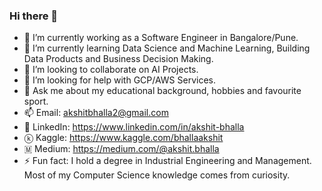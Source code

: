 ### Hi there 👋

- 🔭 I’m currently working as a Software Engineer in Bangalore/Pune.
- 🌱 I’m currently learning Data Science and Machine Learning, Building Data Products and Business Decision Making.
- 👯 I’m looking to collaborate on AI Projects.
- 🤔 I’m looking for help with GCP/AWS Services.
- 💬 Ask me about my educational background, hobbies and favourite sport.
- 📫 Email: akshitbhalla2@gmail.com
- 👀 LinkedIn: https://www.linkedin.com/in/akshit-bhalla
- ⓚ Kaggle: https://www.kaggle.com/bhallaakshit
- 🇲 Medium: https://medium.com/@akshit.bhalla
- ⚡ Fun fact: I hold a degree in Industrial Engineering and Management. Most of my Computer Science knowledge comes from curiosity.
